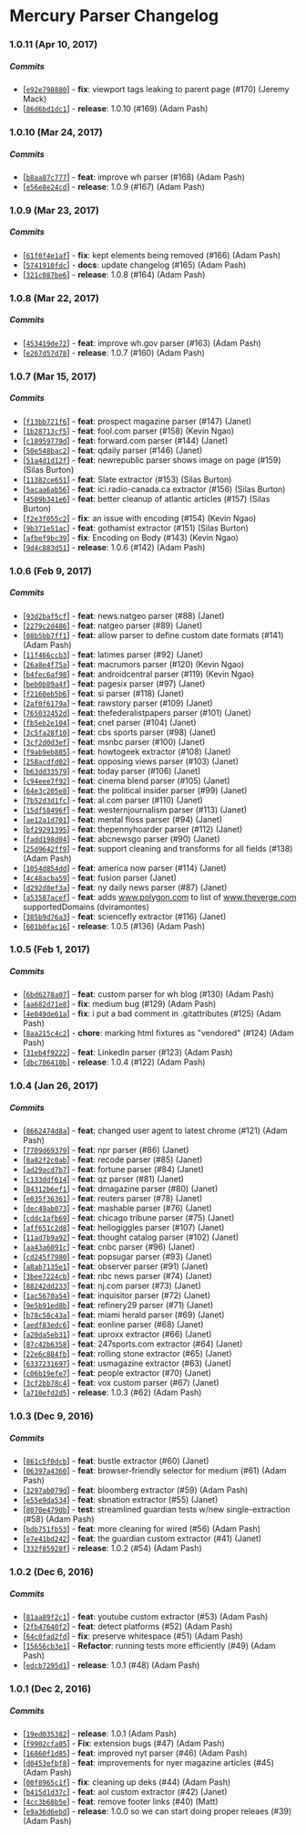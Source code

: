 # Mercury Parser Changelog

### 1.0.11 (Apr 10, 2017)

##### Commits

* [[`e92e798880`](https://github.com/postlight/mercury-parser/commit/e92e798880)] - **fix**: viewport tags leaking to parent page (#170) (Jeremy Mack) 
* [[`86d6bd1dc1`](https://github.com/postlight/mercury-parser/commit/86d6bd1dc1)] - **release**: 1.0.10 (#169) (Adam Pash) 

### 1.0.10 (Mar 24, 2017)

##### Commits

* [[`b8aa87c777`](https://github.com/postlight/mercury-parser/commit/b8aa87c777)] - **feat**: improve wh parser (#168) (Adam Pash) 
* [[`e56e8e24cd`](https://github.com/postlight/mercury-parser/commit/e56e8e24cd)] - **release**: 1.0.9 (#167) (Adam Pash) 

### 1.0.9 (Mar 23, 2017)

##### Commits

* [[`61f0f4e1af`](https://github.com/postlight/mercury-parser/commit/61f0f4e1af)] - **fix**: kept elements being removed (#166) (Adam Pash) 
* [[`5741910fdc`](https://github.com/postlight/mercury-parser/commit/5741910fdc)] - **docs**: update changelog (#165) (Adam Pash) 
* [[`321c087be6`](https://github.com/postlight/mercury-parser/commit/321c087be6)] - **release**: 1.0.8 (#164) (Adam Pash) 


### 1.0.8 (Mar 22, 2017)

##### Commits

* [[`453419de72`](https://github.com/postlight/mercury-parser/commit/453419de72)] - **feat**: improve wh.gov parser (#163) (Adam Pash) 
* [[`e267d57d78`](https://github.com/postlight/mercury-parser/commit/e267d57d78)] - **release**: 1.0.7 (#160) (Adam Pash) 

### 1.0.7 (Mar 15, 2017)

##### Commits

* [[`f13bb721f6`](https://github.com/postlight/mercury-parser/commit/f13bb721f6)] - **feat**: prospect magazine parser (#147) (Janet) 
* [[`1b28713cf5`](https://github.com/postlight/mercury-parser/commit/1b28713cf5)] - **feat**: fool.com parser (#158) (Kevin Ngao) 
* [[`c18959779d`](https://github.com/postlight/mercury-parser/commit/c18959779d)] - **feat**: forward.com parser (#144) (Janet) 
* [[`50e548bac2`](https://github.com/postlight/mercury-parser/commit/50e548bac2)] - **feat**: qdaily parser (#146) (Janet) 
* [[`51a4d1d12f`](https://github.com/postlight/mercury-parser/commit/51a4d1d12f)] - **feat**: newrepublic parser shows image on page (#159) (Silas Burton) 
* [[`11382ce651`](https://github.com/postlight/mercury-parser/commit/11382ce651)] - **feat**: Slate extractor (#153) (Silas Burton) 
* [[`5acaa6ab56`](https://github.com/postlight/mercury-parser/commit/5acaa6ab56)] - **feat**: ici.radio-canada.ca extractor (#156) (Silas Burton) 
* [[`4509b341e6`](https://github.com/postlight/mercury-parser/commit/4509b341e6)] - **feat**: better cleanup of atlantic articles (#157) (Silas Burton) 
* [[`f2e3f055c2`](https://github.com/postlight/mercury-parser/commit/f2e3f055c2)] - **fix**: an issue with encoding (#154) (Kevin Ngao) 
* [[`9b371e51ac`](https://github.com/postlight/mercury-parser/commit/9b371e51ac)] - **feat**: gothamist extractor (#151) (Silas Burton) 
* [[`afbef9bc39`](https://github.com/postlight/mercury-parser/commit/afbef9bc39)] - **fix**: Encoding on Body (#143) (Kevin Ngao) 
* [[`9d4c883d51`](https://github.com/postlight/mercury-parser/commit/9d4c883d51)] - **release**: 1.0.6 (#142) (Adam Pash) 

### 1.0.6 (Feb 9, 2017)

##### Commits

* [[`93d2baf5cf`](https://github.com/postlight/mercury-parser/commit/93d2baf5cf)] - **feat**: news.natgeo parser (#88) (Janet) 
* [[`2279c2d486`](https://github.com/postlight/mercury-parser/commit/2279c2d486)] - **feat**: natgeo parser (#89) (Janet) 
* [[`08b5bb7ff1`](https://github.com/postlight/mercury-parser/commit/08b5bb7ff1)] - **feat**: allow parser to define custom date formats (#141) (Adam Pash) 
* [[`11f466ccb3`](https://github.com/postlight/mercury-parser/commit/11f466ccb3)] - **feat**: latimes parser (#92) (Janet) 
* [[`26a8e4f75a`](https://github.com/postlight/mercury-parser/commit/26a8e4f75a)] - **feat**: macrumors parser (#120) (Kevin Ngao) 
* [[`b4fec6af98`](https://github.com/postlight/mercury-parser/commit/b4fec6af98)] - **feat**: androidcentral parser (#119) (Kevin Ngao) 
* [[`beb0b89a4f`](https://github.com/postlight/mercury-parser/commit/beb0b89a4f)] - **feat**: pagesix parser (#97) (Janet) 
* [[`f2160eb5b6`](https://github.com/postlight/mercury-parser/commit/f2160eb5b6)] - **feat**: si parser (#118) (Janet) 
* [[`2af0f6179a`](https://github.com/postlight/mercury-parser/commit/2af0f6179a)] - **feat**: rawstory parser (#109) (Janet) 
* [[`765032452d`](https://github.com/postlight/mercury-parser/commit/765032452d)] - **feat**: thefederalistpapers parser (#101) (Janet) 
* [[`fb5eb2e104`](https://github.com/postlight/mercury-parser/commit/fb5eb2e104)] - **feat**: cnet parser (#104) (Janet) 
* [[`3c5fa28f10`](https://github.com/postlight/mercury-parser/commit/3c5fa28f10)] - **feat**: cbs sports parser (#98) (Janet) 
* [[`3cf2d0d3ef`](https://github.com/postlight/mercury-parser/commit/3cf2d0d3ef)] - **feat**: msnbc parser (#100) (Janet) 
* [[`f9ab9eb885`](https://github.com/postlight/mercury-parser/commit/f9ab9eb885)] - **feat**: howtogeek extractor (#108) (Janet) 
* [[`258acdfd02`](https://github.com/postlight/mercury-parser/commit/258acdfd02)] - **feat**: opposing views parser (#103) (Janet) 
* [[`b63dd33579`](https://github.com/postlight/mercury-parser/commit/b63dd33579)] - **feat**: today parser (#106) (Janet) 
* [[`c94eee7f92`](https://github.com/postlight/mercury-parser/commit/c94eee7f92)] - **feat**: cinema blend parser (#105) (Janet) 
* [[`64e3c205e8`](https://github.com/postlight/mercury-parser/commit/64e3c205e8)] - **feat**: the political insider parser (#99) (Janet) 
* [[`7b52d3d1fc`](https://github.com/postlight/mercury-parser/commit/7b52d3d1fc)] - **feat**: al.com parser (#110) (Janet) 
* [[`15df58496f`](https://github.com/postlight/mercury-parser/commit/15df58496f)] - **feat**: westernjournalism parser (#113) (Janet) 
* [[`ae12a1d701`](https://github.com/postlight/mercury-parser/commit/ae12a1d701)] - **feat**: mental floss parser (#94) (Janet) 
* [[`bf29291395`](https://github.com/postlight/mercury-parser/commit/bf29291395)] - **feat**: thepennyhoarder parser (#112) (Janet) 
* [[`fadd198d04`](https://github.com/postlight/mercury-parser/commit/fadd198d04)] - **feat**: abcnewsgo parser (#90) (Janet) 
* [[`25d9642ff9`](https://github.com/postlight/mercury-parser/commit/25d9642ff9)] - **feat**: support cleaning and transforms for all fields (#138) (Adam Pash) 
* [[`1054d854dd`](https://github.com/postlight/mercury-parser/commit/1054d854dd)] - **feat**: america now parser (#114) (Janet) 
* [[`4c48acba59`](https://github.com/postlight/mercury-parser/commit/4c48acba59)] - **feat**: fusion parser (Janet) 
* [[`d292d8ef3a`](https://github.com/postlight/mercury-parser/commit/d292d8ef3a)] - **feat**: ny daily news parser (#87) (Janet) 
* [[`a53587acef`](https://github.com/postlight/mercury-parser/commit/a53587acef)] - **feat**: adds www.polygon.com to list of www.theverge.com supportedDomains (dviramontes) 
* [[`385b9d76a3`](https://github.com/postlight/mercury-parser/commit/385b9d76a3)] - **feat**: sciencefly extractor (#116) (Janet) 
* [[`601b0fac16`](https://github.com/postlight/mercury-parser/commit/601b0fac16)] - **release**: 1.0.5 (#136) (Adam Pash) 

### 1.0.5 (Feb 1, 2017)

##### Commits

* [[`6bd6278a07`](https://github.com/postlight/mercury-parser/commit/6bd6278a07)] - **feat**: custom parser for wh blog (#130) (Adam Pash) 
* [[`aa682d71e8`](https://github.com/postlight/mercury-parser/commit/aa682d71e8)] - **fix**: medium bug (#129) (Adam Pash) 
* [[`4e049de61a`](https://github.com/postlight/mercury-parser/commit/4e049de61a)] - **fix**: i put a bad comment in .gitattributes (#125) (Adam Pash) 
* [[`8aa215c4c2`](https://github.com/postlight/mercury-parser/commit/8aa215c4c2)] - **chore**: marking html fixtures as "vendored" (#124) (Adam Pash) 
* [[`31eb4f9222`](https://github.com/postlight/mercury-parser/commit/31eb4f9222)] - **feat**: LinkedIn parser (#123) (Adam Pash) 
* [[`dbc706410b`](https://github.com/postlight/mercury-parser/commit/dbc706410b)] - **release**: 1.0.4 (#122) (Adam Pash) 

### 1.0.4 (Jan 26, 2017)

##### Commits

* [[`8662474d8a`](https://github.com/postlight/mercury-parser/commit/8662474d8a)] - **feat**: changed user agent to latest chrome (#121) (Adam Pash) 
* [[`7709d69379`](https://github.com/postlight/mercury-parser/commit/7709d69379)] - **feat**: npr parser (#86) (Janet) 
* [[`8a82f2c0ab`](https://github.com/postlight/mercury-parser/commit/8a82f2c0ab)] - **feat**: recode parser (#85) (Janet) 
* [[`ad29acd7b7`](https://github.com/postlight/mercury-parser/commit/ad29acd7b7)] - **feat**: fortune parser (#84) (Janet) 
* [[`c133ddf614`](https://github.com/postlight/mercury-parser/commit/c133ddf614)] - **feat**: qz parser (#81) (Janet) 
* [[`84312b6ef1`](https://github.com/postlight/mercury-parser/commit/84312b6ef1)] - **feat**: dmagazine parser (#80) (Janet) 
* [[`e035f36361`](https://github.com/postlight/mercury-parser/commit/e035f36361)] - **feat**: reuters parser (#78) (Janet) 
* [[`dec49ab073`](https://github.com/postlight/mercury-parser/commit/dec49ab073)] - **feat**: mashable parser (#76) (Janet) 
* [[`cddc1afb69`](https://github.com/postlight/mercury-parser/commit/cddc1afb69)] - **feat**: chicago tribune parser (#75) (Janet) 
* [[`aff651c2d8`](https://github.com/postlight/mercury-parser/commit/aff651c2d8)] - **feat**: hellogiggles parser (#107) (Janet) 
* [[`11ad7b9a92`](https://github.com/postlight/mercury-parser/commit/11ad7b9a92)] - **feat**: thought catalog parser (#102) (Janet) 
* [[`aa43a6091c`](https://github.com/postlight/mercury-parser/commit/aa43a6091c)] - **feat**: cnbc parser (#96) (Janet) 
* [[`cd245f7980`](https://github.com/postlight/mercury-parser/commit/cd245f7980)] - **feat**: popsugar parser (#93) (Janet) 
* [[`a8ab7135e1`](https://github.com/postlight/mercury-parser/commit/a8ab7135e1)] - **feat**: observer parser (#91) (Janet) 
* [[`3bee7224cb`](https://github.com/postlight/mercury-parser/commit/3bee7224cb)] - **feat**: nbc news parser (#74) (Janet) 
* [[`88242dd233`](https://github.com/postlight/mercury-parser/commit/88242dd233)] - **feat**: nj.com parser (#73) (Janet) 
* [[`1ac5670a54`](https://github.com/postlight/mercury-parser/commit/1ac5670a54)] - **feat**: inquisitor parser (#72) (Janet) 
* [[`9e5b91ed8b`](https://github.com/postlight/mercury-parser/commit/9e5b91ed8b)] - **feat**: refinery29 parser (#71) (Janet) 
* [[`b78c58c43a`](https://github.com/postlight/mercury-parser/commit/b78c58c43a)] - **feat**: miami herald parser (#69) (Janet) 
* [[`aedf83edc6`](https://github.com/postlight/mercury-parser/commit/aedf83edc6)] - **feat**: eonline parser (#68) (Janet) 
* [[`a20da5eb31`](https://github.com/postlight/mercury-parser/commit/a20da5eb31)] - **feat**: uproxx extractor (#66) (Janet) 
* [[`87c42b6358`](https://github.com/postlight/mercury-parser/commit/87c42b6358)] - **feat**: 247sports.com extractor (#64) (Janet) 
* [[`22e6c884fb`](https://github.com/postlight/mercury-parser/commit/22e6c884fb)] - **feat**: rolling stone extractor (#65) (Janet) 
* [[`6337231697`](https://github.com/postlight/mercury-parser/commit/6337231697)] - **feat**: usmagazine extractor (#63) (Janet) 
* [[`c06b19efe7`](https://github.com/postlight/mercury-parser/commit/c06b19efe7)] - **feat**: people extractor (#70) (Janet) 
* [[`3cf2bb78c4`](https://github.com/postlight/mercury-parser/commit/3cf2bb78c4)] - **feat**: vox custom parser (#67) (Janet) 
* [[`a710efd2d5`](https://github.com/postlight/mercury-parser/commit/a710efd2d5)] - **release**: 1.0.3 (#62) (Adam Pash) 

### 1.0.3 (Dec 9, 2016)

##### Commits

* [[`861c5f0dcb`](https://github.com/postlight/mercury-parser/commit/861c5f0dcb)] - **feat**: bustle extractor (#60) (Janet) 
* [[`06397a4360`](https://github.com/postlight/mercury-parser/commit/06397a4360)] - **feat**: browser-friendly selector for medium (#61) (Adam Pash) 
* [[`3297ab079d`](https://github.com/postlight/mercury-parser/commit/3297ab079d)] - **feat**: bloomberg extractor (#59) (Adam Pash) 
* [[`e55e9da534`](https://github.com/postlight/mercury-parser/commit/e55e9da534)] - **feat**: sbnation extractor (#55) (Janet) 
* [[`8070e4790b`](https://github.com/postlight/mercury-parser/commit/8070e4790b)] - **test**: streamlined guardian tests w/new single-extraction (#58) (Adam Pash) 
* [[`bdb751fb53`](https://github.com/postlight/mercury-parser/commit/bdb751fb53)] - **feat**: more cleaning for wired (#56) (Adam Pash) 
* [[`e7e41bd242`](https://github.com/postlight/mercury-parser/commit/e7e41bd242)] - **feat**: the guardian custom extractor (#41) (Janet) 
* [[`332f85928f`](https://github.com/postlight/mercury-parser/commit/332f85928f)] - **release**: 1.0.2 (#54) (Adam Pash) 

### 1.0.2 (Dec 6, 2016)

##### Commits

* [[`81aa89f2c1`](https://github.com/postlight/mercury-parser/commit/81aa89f2c1)] - **feat**: youtube custom extractor (#53) (Adam Pash)
* [[`2fb47640f2`](https://github.com/postlight/mercury-parser/commit/2fb47640f2)] - **feat**: detect platforms (#52) (Adam Pash)
* [[`64c0fad2fd`](https://github.com/postlight/mercury-parser/commit/64c0fad2fd)] - **fix**: preserve whitespace (#51) (Adam Pash)
* [[`15656cb3e1`](https://github.com/postlight/mercury-parser/commit/15656cb3e1)] - **Refactor**: running tests more efficiently (#49) (Adam Pash)
* [[`edcb7295d1`](https://github.com/postlight/mercury-parser/commit/edcb7295d1)] - **release**: 1.0.1 (#48) (Adam Pash)

### 1.0.1 (Dec 2, 2016)

##### Commits

* [[`19ed035382`](https://github.com/postlight/mercury-parser/commit/19ed035382)] - **release**: 1.0.1 (Adam Pash)
* [[`f9902cfa05`](https://github.com/postlight/mercury-parser/commit/f9902cfa05)] - **Fix**: extension bugs (#47) (Adam Pash)
* [[`16860f1d85`](https://github.com/postlight/mercury-parser/commit/16860f1d85)] - **feat**: improved nyt parser (#46) (Adam Pash)
* [[`d0453efbf8`](https://github.com/postlight/mercury-parser/commit/d0453efbf8)] - **feat**: improvements for nyer magazine articles (#45) (Adam Pash)
* [[`00f8965c1f`](https://github.com/postlight/mercury-parser/commit/00f8965c1f)] - **fix**: cleaning up deks (#44) (Adam Pash)
* [[`b415d1d37c`](https://github.com/postlight/mercury-parser/commit/b415d1d37c)] - **feat**: aol custom extractor (#42) (Janet)
* [[`4cc3b68b5e`](https://github.com/postlight/mercury-parser/commit/4cc3b68b5e)] - **feat**: remove footer links (#40) (Matt)
* [[`e9a36d6ebd`](https://github.com/postlight/mercury-parser/commit/e9a36d6ebd)] - **release**: 1.0.0 so we can start doing proper releaes (#39) (Adam Pash)
